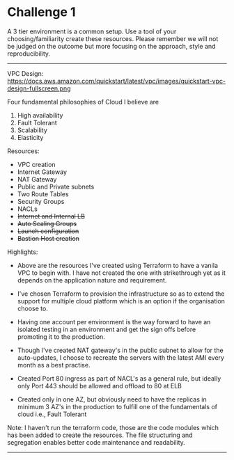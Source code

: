 # Challenge 1

A 3 tier environment is a common setup. Use a tool of your choosing/familiarity create these resources. Please remember we will not be judged on the outcome but more focusing on the approach, style and reproducibility.

-------------------------------------------------------------------------------------------------------

VPC Design:
https://docs.aws.amazon.com/quickstart/latest/vpc/images/quickstart-vpc-design-fullscreen.png

Four fundamental philosophies of Cloud I believe are

1. High availability
2. Fault Tolerant
3. Scalability
4. Elasticity

Resources:

- VPC creation
- Internet Gateway
- NAT Gateway
- Public and Private subnets
- Two Route Tables
- Security Groups
- NACLs
- ~~Internet and Internal LB~~
- ~~Auto Scaling Groups~~
- ~~Launch configuration~~
- ~~Bastion Host creation~~

Highlights:

- Above are the resources I've created using Terraform to have a vanila VPC to begin with. I have not created the one with strikethrough yet as it depends on the application nature and requirement. 

- I've chosen Terraform to provision the infrastructure so as to extend the support for multiple cloud platform which is an option if the organisation choose to.

- Having one account per environment is the way forward to have an isolated testing in an environment and get the sign offs before promoting it to the production.

- Though I've created NAT gateway's in the public subnet to allow for the auto-updates, I choose to recreate the servers with the latest AMI every month as a best practise.

- Created Port 80 ingress as part of NACL's as a general rule, but ideally only Port 443 should be allowed and offload to 80 at ELB

- Created only in one AZ, but obviously need to have the replicas in minimum 3 AZ's in the production to fulfill one of the fundamentals of cloud i.e., Fault Tolerant

Note: I haven't run the terraform code, those are the code modules which has been added to create the resources. The file structuring and segregation enables better code maintenance and readability.

-------------------------------------------------------------------------------------------------------